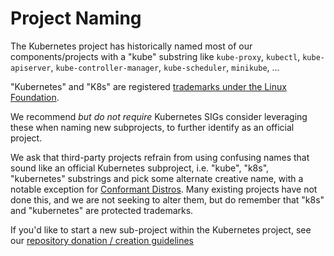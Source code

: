 # Project Naming

The Kubernetes project has historically named most of our components/projects with a "kube" substring like `kube-proxy`, `kubectl`, `kube-apiserver`, `kube-controller-manager`, `kube-scheduler`, `minikube`, ...

"Kubernetes" and "K8s" are registered [trademarks under the Linux Foundation](https://www.linuxfoundation.org/legal/trademarks).

We recommend *but do not require* Kubernetes SIGs consider leveraging these when naming new subprojects, to further identify as an official project.

We ask that third-party projects refrain from using confusing names that sound like an official Kubernetes subproject, i.e. "kube", "k8s", "kubernetes" substrings and pick some alternate creative name, with a notable exception for [Conformant Distros](https://www.cncf.io/training/certification/software-conformance/). Many existing projects have not done this, and we are not seeking to alter them, but do remember that "k8s" and "kubernetes" are protected trademarks.

If you'd like to start a new sub-project within the Kubernetes project, see our [repository donation / creation guidelines](https://git.k8s.io/community/github-management/kubernetes-repositories.md)
